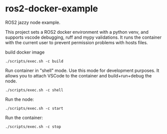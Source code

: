 # ros2-docker-example
ROS2 jazzy node example.

This project sets a ROS2 docker environment with a python venv, and supports vscode debugging, ruff and mypy validations.
It runs the container with the current user to prevent permission problems with hosts files.

build docker image
```
./scripts/exec.sh -c build
```

Run container in "shell" mode. Use this mode for development purposes. It allows you to attach VSCode to the container and build+run+debug the node.
```
./scripts/exec.sh -c shell
```

Run the node:
```
./scripts/exec.sh -c start
```

Run the container:
```
./scripts/exec.sh -c stop
```
